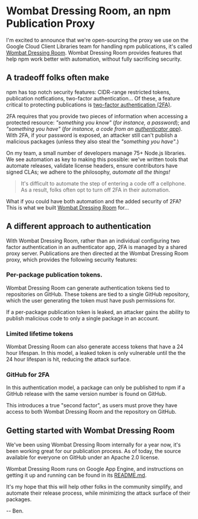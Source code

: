 # Wombat Dressing Room, an npm Publication Proxy

I'm excited to announce that we're open-sourcing the proxy we use on the 
Google Cloud Client Libraries team for handling npm publications, it's called
[Wombat Dressing Room][wombat-dressing-room]. Wombat Dressing Room provides features that
help npm work better with automation, without fully sacrificing security.

## A tradeoff folks often make

npm has top notch security features: CIDR-range restricted tokens,
publication notfications, two-factor authentication... Of these, a feature
critical to protecting publications is [two-factor authentication (2FA)][two-factor-auth].

2FA requires that you provide two pieces of information when accessing a protected
resource: _"something you know"_ (_for instance, a password_); and _"something
you have"_ (_for instance, a code from an [authenticator app][authenticator]_). With 2FA, if your
password is exposed, an attacker still can't publish a malicious packages
(unless they also steal the _"something you have"_.)

On my team, a small number of developers manage 75+ Node.js libraries. We see
automation as key to making this possible: we've written tools that automate
releases, validate license headers, ensure contributors
have signed CLAs; we adhere to the philosophy, _automate all the things!_

> It's difficult to automate the step of entering a code off a
  cellphone. As a result, folks often opt to turn off 2FA in their automation.

What if you could have both automation and the added security of 2FA? 
This is what we built [Wombat Dressing Room][wombat-dressing-room] for...

## A different approach to authentication

With Wombat Dressing Room, rather than an individual configuring two factor authentication in an authenticator app, 2FA is managed by a shared proxy
server. Publications are then directed at the Wombat Dressing Room proxy, which
provides the following security features:

### Per-package publication tokens.

Wombat Dressing Room can generate authentication tokens tied to repositories on
GitHub. These tokens are tied to a single GitHub repository, which the user
generating the token must have push permissions for.

If a per-package publication token is leaked, an attacker gains the ability to
publish malicious code to only a single package in an account.

### Limited lifetime tokens

Wombat Dressing Room can also generate access tokens that have a 24 hour
lifespan. In this model, a leaked token is only vulnerable until the the 24
hour lifespan is hit, reducing the attack surface.

### GitHub for 2FA

In this authentication model, a package can only be published to npm if a GitHub release
with the same version number is found on GitHub.

This introduces a true "second factor", as users must prove
they have access to both Wombat Dressing Room and the repository on GitHub.

## Getting started with Wombat Dressing Room

We've been using Wombat Dressing Room internally for a year now, it's been
working great for our publication process. As of today, the source
available for everyone on GitHub under an Apache 2.0 license.

Wombat Dressing Room runs on Google App Engine, and instructions
on getting it up and running can be found in its [README.md][readme].

It's my hope that this will help other folks in the community simplify,
and automate their release process, while minimizing the attack surface of
their packages.

-- Ben.

[authenticator]: https://en.wikipedia.org/wiki/Google_Authenticator
[readme]: [https://github.com/GoogleCloudPlatform/wombat-dressing-room/blob/master/README.md]
[two-factor-auth]: https://en.wikipedia.org/wiki/Multi-factor_authentication
[wombat-dressing-room]: https://github.com/GoogleCloudPlatform/wombat-dressing-room